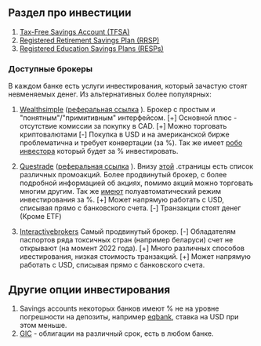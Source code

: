 ## Раздел про инвестиции

1. [Tax-Free Savings Account (TFSA)](tfsa/readme.md)
2. [Registered Retirement Savings Plan (RRSP)](rrsp/readme.md)
3. [Registered Education Savings Plans (RESPs)](resp/readme.md)

### Доступные  брокеры
В каждом банке есть услуги инвестирования, который зачастую стоят невменяемых денег.
Из альтернативных более популярных:
1. [Wealthsimple](https://wealthsimple.com) ([реферальная ссылка](https://my.wealthsimple.com/app/public/trade-referral-signup?code=ODAVZQ) ).
Брокер с простым и "понятным"/"примитивным" интерфейсом. 
[+] Основной плюс - отсутствие комиссии за покупку в CAD. 
[+] Можно торговать криптовалютами
[-] Покупка в USD и на американской бирже проблематична и требует конвертации (за %). Так же имеет [робо инвестора](https://www.wealthsimple.com/en-ca/learn/what-is-robo-advisor) который будет за % инвестировать. 

2. [Questrade](https://questrade.com/) ([реферальная ссылка](https://start.questrade.com/?oaa_promo=776430799458399) ). 
Внизу [этой](https://www.questrade.com/about-us/programs-promotions) .страницы есть список различных промоакций.
Более продвинутый брокер, с более подробной информацией об акциях, помимо акций можно торговать многим другим. Так же [имеют](https://www.questrade.com/pricing/questwealth-portfolios-fees) полуавтоматический режим инвестирования за %.
[+] Может напрямую работать с USD, списывая прямо с банковского счета.
[-] Транзакции стоят денег (Кроме ETF)

3. [Interactivebrokers](https://www.interactivebrokers.ca/en/home.php)
Самый продвинутый брокер.
[-] Обладателям паспортов ряда токсичных стран (например беларуси) счет не открывают (на момент 2022 года).
[+] Много различных способов ивестирования, низкая стоимость транзакций.
[+] Может напрямую работать с USD, списывая прямо с банковского счета.

## Другие опции инвестирования

1. Savings accounts некоторых банков имеют % не на уровне погрешности на депозиты, например [eqbank](https://www.eqbank.ca/personal-banking/savings-plus-account), ставка на USD при этом меньше.
2. [GIC](https://www.greedyrates.ca/blog/need-know-gics/) - облигации на различный срок, есть в любом банке.